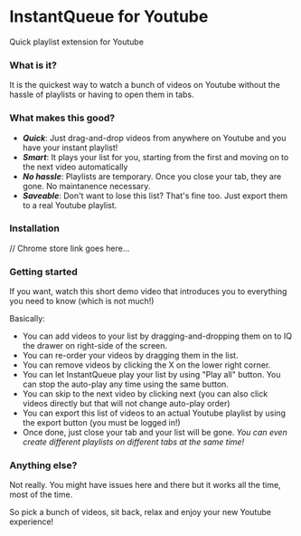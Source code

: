InstantQueue for Youtube
=============

Quick playlist extension for Youtube

### What is it?

It is the quickest way to watch a bunch of videos on Youtube without the hassle of playlists or having to open them in tabs.

### What makes this good?

- ***Quick***: Just drag-and-drop videos from anywhere on Youtube and you have your instant playlist!
- ***Smart***: It plays your list for you, starting from the first and moving on to the next video automatically
- ***No hassle***: Playlists are temporary. Once you close your tab, they are gone. No maintanence necessary.
- ***Saveable***: Don't want to lose this list? That's fine too. Just export them to a real Youtube playlist.

### Installation

// Chrome store link goes here...

### Getting started

If you want, watch this short demo video that introduces you to everything you need to know (which is not much!)

Basically:
- You can add videos to your list by dragging-and-dropping them on to IQ the drawer on right-side of the screen.
- You can re-order your videos by dragging them in the list.
- You can remove videos by clicking the X on the lower right corner.
- You can let InstantQueue play your list by using "Play all" button. You can stop the auto-play any time using the same button.
- You can skip to the next video by clicking next (you can also click videos directly but that will not change auto-play order)
- You can export this list of videos to an actual Youtube playlist by using the export button (you must be logged in!)
- Once done, just close your tab and your list will be gone. _You can even create different playlists on different tabs at the same time!_

### Anything else?

Not really. You might have issues here and there but it works all the time, most of the time.

So pick a bunch of videos, sit back, relax and enjoy your new Youtube experience!
